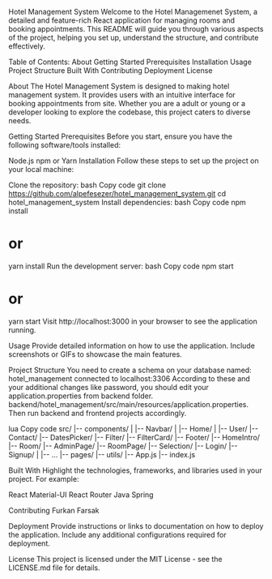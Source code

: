 Hotel Management System
Welcome to the Hotel Managemenet System, a detailed and feature-rich React application for managing rooms and booking appointments. This README will guide you through various aspects of the project, helping you set up, understand the structure, and contribute effectively.

Table of Contents:
About
Getting Started
Prerequisites
Installation
Usage
Project Structure
Built With
Contributing
Deployment
License


About
The Hotel Management System is designed to making hotel management system. It provides users with an intuitive interface for booking appointments from site. Whether you are a adult or young or a developer looking to explore the codebase, this project caters to diverse needs.

Getting Started
Prerequisites
Before you start, ensure you have the following software/tools installed:

Node.js
npm or Yarn
Installation
Follow these steps to set up the project on your local machine:

Clone the repository:
bash
Copy code
git clone https://github.com/alpefesezer/hotel_management_system.git
cd hotel_management_system
Install dependencies:
bash
Copy code
npm install
# or
yarn install
Run the development server:
bash
Copy code
npm start
# or
yarn start
Visit http://localhost:3000 in your browser to see the application running.

Usage
Provide detailed information on how to use the application. Include screenshots or GIFs to showcase the main features.

Project Structure
You need to create a schema on your database named: hotel_management connected to localhost:3306 According to these and your additional changes like password, you should edit your application.properties from backend folder. backend/hotel_management/src/main/resources/application.properties. Then run backend and frontend projects accordingly.

lua
Copy code
src/
|-- components/
|   |-- Navbar/
|   |-- Home/
|   |-- User/
    |-- Contact/
    |-- DatesPicker/
    |-- Filter/
    |-- FilterCard/
    |-- Footer/
    |-- HomeIntro/
    |-- Room/
    |-- AdminPage/
    |-- RoomPage/
    |-- Selection/
    |-- Login/
    |-- Signup/
|   |-- ...
|-- pages/
|-- utils/
|-- App.js
|-- index.js


Built With
Highlight the technologies, frameworks, and libraries used in your project. For example:

React
Material-UI
React Router
Java Spring 

Contributing
Furkan Farsak


Deployment
Provide instructions or links to documentation on how to deploy the application. Include any additional configurations required for deployment.

License
This project is licensed under the MIT License - see the LICENSE.md file for details.

